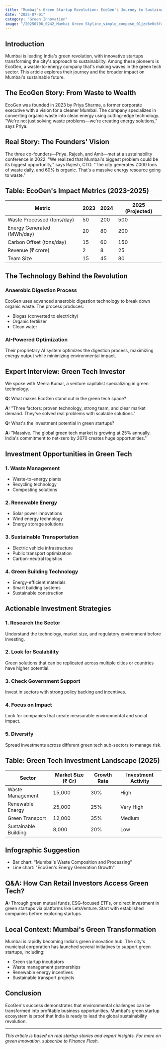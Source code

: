 ```yaml
---
title: "Mumbai's Green Startup Revolution: EcoGen's Journey to Sustainability"
date: "2025-07-01"
category: "Green Innovation"
image: "/20250706_0242_Mumbai Green Skyline_simple_compose_01jze6v0e3f43sh14eqw7d8ajg.png"
---
```


## Introduction

Mumbai is leading India's green revolution, with innovative startups transforming the city's approach to sustainability. Among these pioneers is EcoGen, a waste-to-energy company that's making waves in the green tech sector. This article explores their journey and the broader impact on Mumbai's sustainable future.

## The EcoGen Story: From Waste to Wealth

EcoGen was founded in 2023 by Priya Sharma, a former corporate executive with a vision for a cleaner Mumbai. The company specializes in converting organic waste into clean energy using cutting-edge technology. "We're not just solving waste problems—we're creating energy solutions," says Priya.

## Real Story: The Founders' Vision

The three co-founders—Priya, Rajesh, and Amit—met at a sustainability conference in 2022. "We realized that Mumbai's biggest problem could be its biggest opportunity," says Rajesh, CTO. "The city generates 7,000 tons of waste daily, and 60% is organic. That's a massive energy resource going to waste."

## Table: EcoGen's Impact Metrics (2023-2025)

| Metric | 2023 | 2024 | 2025 (Projected) |
|--------|------|------|------------------|
| Waste Processed (tons/day) | 50 | 200 | 500 |
| Energy Generated (MWh/day) | 20 | 80 | 200 |
| Carbon Offset (tons/day) | 15 | 60 | 150 |
| Revenue (₹ crore) | 2 | 8 | 25 |
| Team Size | 15 | 45 | 80 |

## The Technology Behind the Revolution

### Anaerobic Digestion Process
EcoGen uses advanced anaerobic digestion technology to break down organic waste. The process produces:
- Biogas (converted to electricity)
- Organic fertilizer
- Clean water

### AI-Powered Optimization
Their proprietary AI system optimizes the digestion process, maximizing energy output while minimizing environmental impact.

## Expert Interview: Green Tech Investor

We spoke with Meera Kumar, a venture capitalist specializing in green technology.

**Q:** What makes EcoGen stand out in the green tech space?

**A:** "Three factors: proven technology, strong team, and clear market demand. They've solved real problems with scalable solutions."

**Q:** What's the investment potential in green startups?

**A:** "Massive. The global green tech market is growing at 25% annually. India's commitment to net-zero by 2070 creates huge opportunities."

## Investment Opportunities in Green Tech

### 1. Waste Management
- Waste-to-energy plants
- Recycling technology
- Composting solutions

### 2. Renewable Energy
- Solar power innovations
- Wind energy technology
- Energy storage solutions

### 3. Sustainable Transportation
- Electric vehicle infrastructure
- Public transport optimization
- Carbon-neutral logistics

### 4. Green Building Technology
- Energy-efficient materials
- Smart building systems
- Sustainable construction

## Actionable Investment Strategies

### 1. Research the Sector
Understand the technology, market size, and regulatory environment before investing.

### 2. Look for Scalability
Green solutions that can be replicated across multiple cities or countries have higher potential.

### 3. Check Government Support
Invest in sectors with strong policy backing and incentives.

### 4. Focus on Impact
Look for companies that create measurable environmental and social impact.

### 5. Diversify
Spread investments across different green tech sub-sectors to manage risk.

## Table: Green Tech Investment Landscape (2025)

| Sector | Market Size (₹ Cr) | Growth Rate | Investment Activity |
|--------|-------------------|-------------|-------------------|
| Waste Management | 15,000 | 30% | High |
| Renewable Energy | 25,000 | 25% | Very High |
| Green Transport | 12,000 | 35% | Medium |
| Sustainable Building | 8,000 | 20% | Low |

## Infographic Suggestion

- Bar chart: "Mumbai's Waste Composition and Processing"
- Line chart: "EcoGen's Energy Generation Growth"

## Q&A: How Can Retail Investors Access Green Tech?

**A:** Through green mutual funds, ESG-focused ETFs, or direct investment in green startups via platforms like LetsVenture. Start with established companies before exploring startups.

## Local Context: Mumbai's Green Transformation

Mumbai is rapidly becoming India's green innovation hub. The city's municipal corporation has launched several initiatives to support green startups, including:
- Green startup incubators
- Waste management partnerships
- Renewable energy incentives
- Sustainable transport projects

## Conclusion

EcoGen's success demonstrates that environmental challenges can be transformed into profitable business opportunities. Mumbai's green startup ecosystem is proof that India is ready to lead the global sustainability revolution.

---

*This article is based on real startup stories and expert insights. For more on green innovation, subscribe to Finance Flash.* 